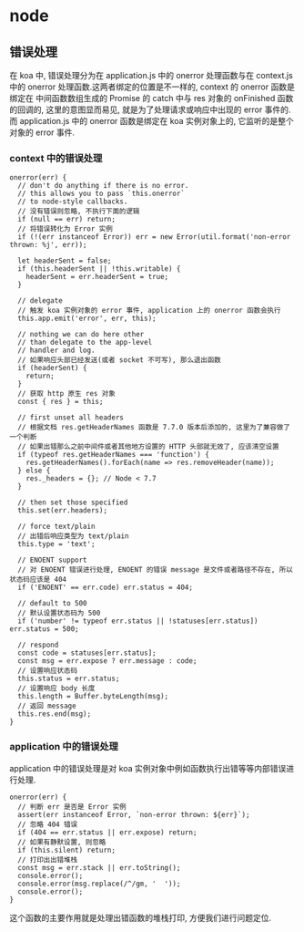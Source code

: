  # node

## 错误处理
在 koa 中, 错误处理分为在 application.js 中的 onerror 处理函数与在 context.js 中的 onerror 处理函数.这两者绑定的位置是不一样的, context 的 onerror 函数是绑定在
中间函数数组生成的 Promise 的 catch 中与 res 对象的 onFinished 函数的回调的, 这里的意图显而易见, 就是为了处理请求或响应中出现的 error 事件的.
而 application.js 中的 onerror 函数是绑定在 koa 实例对象上的, 它监听的是整个对象的 error 事件.
### context 中的错误处理
```
onerror(err) {
  // don't do anything if there is no error.
  // this allows you to pass `this.onerror`
  // to node-style callbacks.
  // 没有错误则忽略, 不执行下面的逻辑
  if (null == err) return;
  // 将错误转化为 Error 实例
  if (!(err instanceof Error)) err = new Error(util.format('non-error thrown: %j', err));

  let headerSent = false;
  if (this.headerSent || !this.writable) {
    headerSent = err.headerSent = true;
  }

  // delegate
  // 触发 koa 实例对象的 error 事件, application 上的 onerror 函数会执行
  this.app.emit('error', err, this);

  // nothing we can do here other
  // than delegate to the app-level
  // handler and log.
  // 如果响应头部已经发送(或者 socket 不可写), 那么退出函数
  if (headerSent) {
    return;
  }
  // 获取 http 原生 res 对象
  const { res } = this;
  
  // first unset all headers
  // 根据文档 res.getHeaderNames 函数是 7.7.0 版本后添加的, 这里为了兼容做了一个判断
  // 如果出错那么之前中间件或者其他地方设置的 HTTP 头部就无效了, 应该清空设置
  if (typeof res.getHeaderNames === 'function') {
    res.getHeaderNames().forEach(name => res.removeHeader(name));
  } else {
    res._headers = {}; // Node < 7.7
  }

  // then set those specified
  this.set(err.headers);

  // force text/plain
  // 出错后响应类型为 text/plain
  this.type = 'text';

  // ENOENT support
  // 对 ENOENT 错误进行处理, ENOENT 的错误 message 是文件或者路径不存在, 所以状态码应该是 404
  if ('ENOENT' == err.code) err.status = 404;

  // default to 500
  // 默认设置状态码为 500
  if ('number' != typeof err.status || !statuses[err.status]) err.status = 500;

  // respond
  const code = statuses[err.status];
  const msg = err.expose ? err.message : code;
  // 设置响应状态码
  this.status = err.status;
  // 设置响应 body 长度
  this.length = Buffer.byteLength(msg);
  // 返回 message
  this.res.end(msg);
}
```
### application 中的错误处理
application 中的错误处理是对 koa 实例对象中例如函数执行出错等等内部错误进行处理.
```
onerror(err) {
  // 判断 err 是否是 Error 实例
  assert(err instanceof Error, `non-error thrown: ${err}`);
  // 忽略 404 错误
  if (404 == err.status || err.expose) return;
  // 如果有静默设置, 则忽略
  if (this.silent) return;
  // 打印出出错堆栈
  const msg = err.stack || err.toString();
  console.error();
  console.error(msg.replace(/^/gm, '  '));
  console.error();
}
```
这个函数的主要作用就是处理出错函数的堆栈打印, 方便我们进行问题定位.